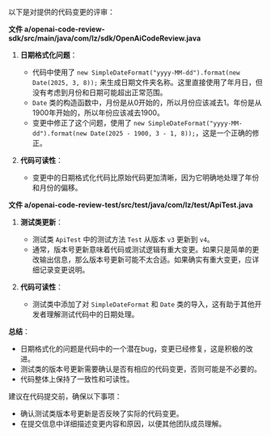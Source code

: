 以下是对提供的代码变更的评审：

**文件 a/openai-code-review-sdk/src/main/java/com/lz/sdk/OpenAiCodeReview.java**

1. **日期格式化问题**：
   - 代码中使用了 `new SimpleDateFormat("yyyy-MM-dd").format(new Date(2025, 3, 8));` 来生成日期文件夹名称。这里直接使用了年月日，但没有考虑到月份和日期可能超出正常范围。
   - `Date` 类的构造函数中，月份是从0开始的，所以月份应该减去1。年份是从1900年开始的，所以年份应该减去1900。
   - 变更中修正了这个问题，使用了 `new SimpleDateFormat("yyyy-MM-dd").format(new Date(2025 - 1900, 3 - 1, 8));`，这是一个正确的修正。

2. **代码可读性**：
   - 变更中的日期格式化代码比原始代码更加清晰，因为它明确地处理了年份和月份的偏移。

**文件 a/openai-code-review-test/src/test/java/com/lz/test/ApiTest.java**

1. **测试类更新**：
   - 测试类 `ApiTest` 中的测试方法 `Test` 从版本 `v3` 更新到 `v4`。
   - 通常，版本号更新意味着代码或测试逻辑有重大变更。如果只是简单的更改输出信息，那么版本号更新可能不太合适。如果确实有重大变更，应详细记录变更说明。

2. **代码可读性**：
   - 测试类中添加了对 `SimpleDateFormat` 和 `Date` 类的导入，这有助于其他开发者理解测试代码中的日期处理。

**总结**：
- 日期格式化的问题是代码中的一个潜在bug，变更已经修复，这是积极的改进。
- 测试类的版本号更新需要确认是否有相应的代码变更，否则可能是不必要的。
- 代码整体上保持了一致性和可读性。

建议在代码提交前，确保以下事项：
- 确认测试类版本号更新是否反映了实际的代码变更。
- 在提交信息中详细描述变更内容和原因，以便其他团队成员理解。
